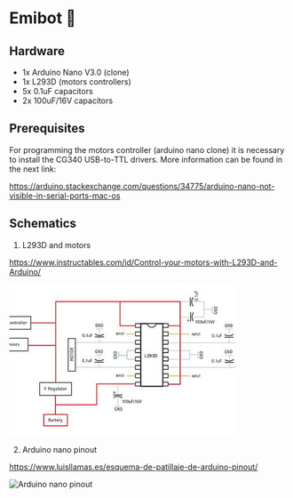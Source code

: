 # Emibot :robot:

## Hardware

* 1x Arduino Nano V3.0 (clone)
* 1x L293D (motors controllers)
* 5x 0.1uF capacitors
* 2x 100uF/16V capacitors

## Prerequisites

For programming the motors controller (arduino nano clone) it is necessary to install the CG340 USB-to-TTL drivers. More information can be found in the next link:

https://arduino.stackexchange.com/questions/34775/arduino-nano-not-visible-in-serial-ports-mac-os

## Schematics

1. L293D and motors

https://www.instructables.com/id/Control-your-motors-with-L293D-and-Arduino/

![L293D schema with motors](/images/l293d_schema.jpg)

2. Arduino nano pinout

https://www.luisllamas.es/esquema-de-patillaje-de-arduino-pinout/

![Arduino nano pinout](/images/aduino-pinout-nano.jpg)